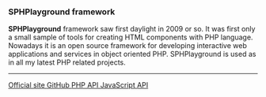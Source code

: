 ### SPHPlayground framework

**SPHPlayground** framework saw first daylight in 2009 or so. It was first 
only a small sample of tools for creating HTML components with PHP language. 
Nowadays it is an open source framework for developing interactive web 
applications and services in object oriented PHP. SPHPlayground is used as 
in all my latest PHP related projects.  

<hr> 

<div class="button-group small align-right">
  <a class="button" href="http://playground.samiholck.com/">
    <i class="fas fa-home"></i> Official site
  </a>
  <a class="button" href="https://github.com/samhol/SPHP-framework">
    <i class="fab fa-github"></i> GitHub
  </a>
  <a class="button" href="http://playground.samiholck.com/API/sami/">
    <i class="fab fa-php"></i> PHP API
  </a>
  <a class="button" href="http://playground.samiholck.com/API/jsdocs/">
    <i class="fab fa-js-square"></i> JavaScript <span class="API">API</span>
  </a>
</div>

